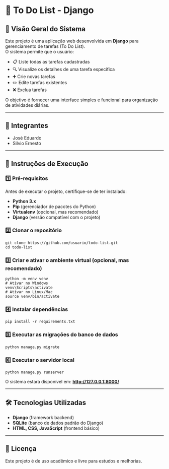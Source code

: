 # 📝 To Do List - Django

## 📌 Visão Geral do Sistema
Este projeto é uma aplicação web desenvolvida em **Django** para gerenciamento de tarefas (To Do List).  
O sistema permite que o usuário:
- 📋 Liste todas as tarefas cadastradas
- 🔍 Visualize os detalhes de uma tarefa específica
- ➕ Crie novas tarefas
- ✏️ Edite tarefas existentes
- ❌ Exclua tarefas

O objetivo é fornecer uma interface simples e funcional para organização de atividades diárias.

---

## 👥 Integrantes
- José Eduardo  
- Silvio Ernesto

---

## 🚀 Instruções de Execução

### 1️⃣ Pré-requisitos
Antes de executar o projeto, certifique-se de ter instalado:
- **Python 3.x**
- **Pip** (gerenciador de pacotes do Python)
- **Virtualenv** (opcional, mas recomendado)
- **Django** (versão compatível com o projeto)

### 2️⃣ Clonar o repositório
```
git clone https://github.com/usuario/todo-list.git
cd todo-list
```

### 3️⃣ Criar e ativar o ambiente virtual (opcional, mas recomendado)
```
python -m venv venv
# Ativar no Windows
venv\Scripts\activate
# Ativar no Linux/Mac
source venv/bin/activate
```

### 4️⃣ Instalar dependências
```
pip install -r requirements.txt
```

### 5️⃣ Executar as migrações do banco de dados
```
python manage.py migrate
```

### 6️⃣ Executar o servidor local
```
python manage.py runserver
```
O sistema estará disponível em: **http://127.0.0.1:8000/**

---

## 🛠 Tecnologias Utilizadas
- **Django** (framework backend)
- **SQLite** (banco de dados padrão do Django)
- **HTML, CSS, JavaScript** (frontend básico)

---

## 📜 Licença
Este projeto é de uso acadêmico e livre para estudos e melhorias.
